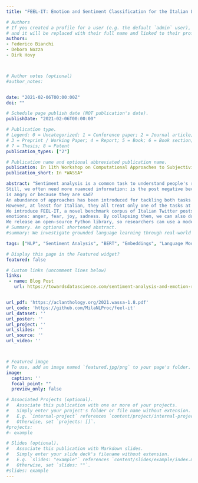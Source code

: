```yaml
---
title: "FEEL-IT: Emotion and Sentiment Classification for the Italian Language"

# Authors
# If you created a profile for a user (e.g. the default `admin` user), write the username (folder name) here
# and it will be replaced with their full name and linked to their profile.
authors:
- Federico Bianchi
- Debora Nozza
- Dirk Hovy



# Author notes (optional)
#author_notes:


date: "2021-02-06T00:00:00Z"
doi: ""

# Schedule page publish date (NOT publication's date).
publishDate: "2021-02-06T00:00:00"

# Publication type.
# Legend: 0 = Uncategorized; 1 = Conference paper; 2 = Journal article;
# 3 = Preprint / Working Paper; 4 = Report; 5 = Book; 6 = Book section;
# 7 = Thesis; 8 = Patent
publication_types: ["2"]

# Publication name and optional abbreviated publication name.
publication: In 11th Workshop on Computational Approaches to Subjectivity, Sentiment and Social Media Analysis.
publication_short: In *WASSA*

abstract: "Sentiment analysis is a common task to understand people's reactions online. 
Still, we often need more nuanced information: is the post negative because the user 
is angry or because they are sad? 
An abundance of approaches has been introduced for tackling both tasks. 
However, at least for Italian, they all treat only one of the tasks at a time. 
We introduce FEEL-IT, a novel benchmark corpus of Italian Twitter posts annotated with four basic 
emotions: anger, fear, joy, sadness. By collapsing them, we can also do sentiment analysis. We evaluate our corpus on benchmark datasets for both emotion and sentiment classification,  obtaining competitive results. 
We release an open-source Python library, so researchers can use a model trained on FEEL-IT for inferring both sentiments and emotions from Italian text."
# Summary. An optional shortened abstract.
#summary: We investigate grounded language learning through real-world data, by modelling a teacher-learner dynamics through the natural interactions occurring between users and search engines.

tags: ["NLP", "Sentiment Analysis", "BERT", "Embeddings", "Language Models"]

# Display this page in the Featured widget?
featured: false

# Custom links (uncomment lines below)
links:
 - name: Blog Post
   url: https://towardsdatascience.com/sentiment-analysis-and-emotion-recognition-in-italian-using-bert-92f5c8fe8a2


url_pdf: 'https://aclanthology.org/2021.wassa-1.8.pdf'
url_code: 'https://github.com/MilaNLProc/feel-it'
url_dataset: ''
url_poster: ''
url_project: ''
url_slides: ''
url_source: ''
url_video: ''



# Featured image
# To use, add an image named `featured.jpg/png` to your page's folder.
image:
  caption: ''
  focal_point: ""
  preview_only: false

# Associated Projects (optional).
#   Associate this publication with one or more of your projects.
#   Simply enter your project's folder or file name without extension.
#   E.g. `internal-project` references `content/project/internal-project/index.md`.
#   Otherwise, set `projects: []`.
#projects:
#- example

# Slides (optional).
#   Associate this publication with Markdown slides.
#   Simply enter your slide deck's filename without extension.
#   E.g. `slides: "example"` references `content/slides/example/index.md`.
#   Otherwise, set `slides: ""`.
#slides: example
---
```

